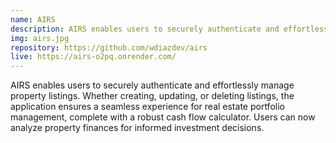 ```yaml
---
name: AIRS
description: AIRS enables users to securely authenticate and effortlessly manage property listings. Whether creating, updating, or deleting listings, the application ensures a seamless experience for real estate portfolio management, complete with a robust cash flow calculator. Users can now analyze property finances for informed investment decisions.
img: airs.jpg
repository: https://github.com/wdiazdev/airs
live: https://airs-o2pq.onrender.com/
---
```


AIRS enables users to securely authenticate and effortlessly manage property listings. Whether creating, updating, or deleting listings, the application ensures a seamless experience for real estate portfolio management, complete with a robust cash flow calculator. Users can now analyze property finances for informed investment decisions.
